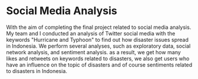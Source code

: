 # Social Media Analysis

With the aim of completing the final project related to social media analysis. My team and I conducted an analysis of Twitter social media with the keywords "Hurricane and Typhoon" to find out how disaster issues spread in Indonesia. We perform several analyses, such as exploratory data, social network analysis, and sentiment analysis. as a result, we get how many likes and retweets on keywords related to disasters, we also get users who have an influence on the topic of disasters and of course sentiments related to disasters in Indonesia.
